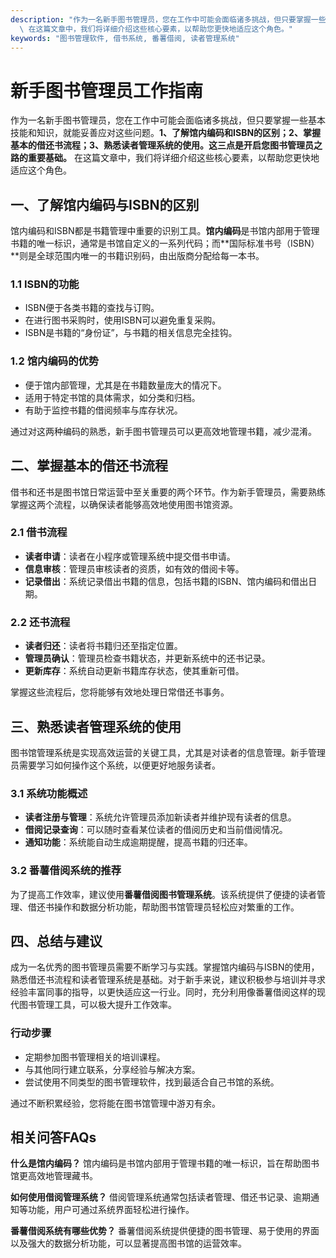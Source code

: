 ```yaml
---
description: "作为一名新手图书管理员，您在工作中可能会面临诸多挑战，但只要掌握一些基本技能和知识，就能妥善应对这些问题。**1、了解馆内编码和ISBN的区别；2、掌握基本的借还书流程；3、熟悉读者管理系统的使用。这三点是开启您图书管理员之路的重要基础。**\
  \ 在这篇文章中，我们将详细介绍这些核心要素，以帮助您更快地适应这个角色。"
keywords: "图书管理软件, 借书系统, 番薯借阅, 读者管理系统"
---
```

# 新手图书管理员工作指南

作为一名新手图书管理员，您在工作中可能会面临诸多挑战，但只要掌握一些基本技能和知识，就能妥善应对这些问题。**1、了解馆内编码和ISBN的区别；2、掌握基本的借还书流程；3、熟悉读者管理系统的使用。这三点是开启您图书管理员之路的重要基础。** 在这篇文章中，我们将详细介绍这些核心要素，以帮助您更快地适应这个角色。

## 一、了解馆内编码与ISBN的区别

馆内编码和ISBN都是书籍管理中重要的识别工具。**馆内编码**是书馆内部用于管理书籍的唯一标识，通常是书馆自定义的一系列代码；而**国际标准书号（ISBN）**则是全球范围内唯一的书籍识别码，由出版商分配给每一本书。

### 1.1 ISBN的功能

- ISBN便于各类书籍的查找与订购。
- 在进行图书采购时，使用ISBN可以避免重复采购。
- ISBN是书籍的“身份证”，与书籍的相关信息完全挂钩。

### 1.2 馆内编码的优势

- 便于馆内部管理，尤其是在书籍数量庞大的情况下。
- 适用于特定书馆的具体需求，如分类和归档。
- 有助于监控书籍的借阅频率与库存状况。

通过对这两种编码的熟悉，新手图书管理员可以更高效地管理书籍，减少混淆。

## 二、掌握基本的借还书流程

借书和还书是图书馆日常运营中至关重要的两个环节。作为新手管理员，需要熟练掌握这两个流程，以确保读者能够高效地使用图书馆资源。

### 2.1 借书流程

- **读者申请**：读者在小程序或管理系统中提交借书申请。
- **信息审核**：管理员审核读者的资质，如有效的借阅卡等。
- **记录借出**：系统记录借出书籍的信息，包括书籍的ISBN、馆内编码和借出日期。

### 2.2 还书流程

- **读者归还**：读者将书籍归还至指定位置。
- **管理员确认**：管理员检查书籍状态，并更新系统中的还书记录。
- **更新库存**：系统自动更新书籍库存状态，使其重新可借。

掌握这些流程后，您将能够有效地处理日常借还书事务。

## 三、熟悉读者管理系统的使用

图书馆管理系统是实现高效运营的关键工具，尤其是对读者的信息管理。新手管理员需要学习如何操作这个系统，以便更好地服务读者。

### 3.1 系统功能概述

- **读者注册与管理**：系统允许管理员添加新读者并维护现有读者的信息。
- **借阅记录查询**：可以随时查看某位读者的借阅历史和当前借阅情况。
- **通知功能**：系统能自动生成逾期提醒，提高书籍的归还率。

### 3.2 番薯借阅系统的推荐

为了提高工作效率，建议使用**番薯借阅图书管理系统**。该系统提供了便捷的读者管理、借还书操作和数据分析功能，帮助图书馆管理员轻松应对繁重的工作。

## 四、总结与建议

成为一名优秀的图书管理员需要不断学习与实践。掌握馆内编码与ISBN的使用，熟悉借还书流程和读者管理系统是基础。对于新手来说，建议积极参与培训并寻求经验丰富同事的指导，以更快适应这一行业。同时，充分利用像番薯借阅这样的现代图书管理工具，可以极大提升工作效率。

### 行动步骤
- 定期参加图书管理相关的培训课程。
- 与其他同行建立联系，分享经验与解决方案。
- 尝试使用不同类型的图书管理软件，找到最适合自己书馆的系统。

通过不断积累经验，您将能在图书馆管理中游刃有余。

## 相关问答FAQs

**什么是馆内编码？**
馆内编码是书馆内部用于管理书籍的唯一标识，旨在帮助图书馆更高效地管理藏书。

**如何使用借阅管理系统？**
借阅管理系统通常包括读者管理、借还书记录、逾期通知等功能，用户可通过系统界面轻松进行操作。

**番薯借阅系统有哪些优势？**
番薯借阅系统提供便捷的图书管理、易于使用的界面以及强大的数据分析功能，可以显著提高图书馆的运营效率。

